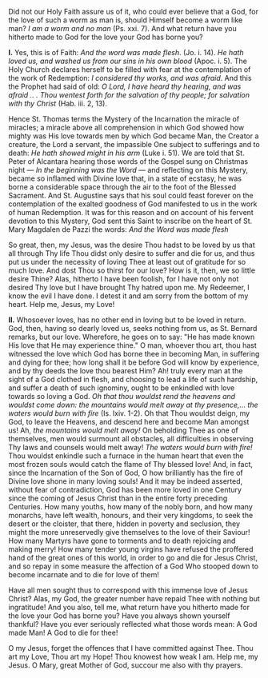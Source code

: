 
Did not our Holy Faith assure us of it, who could ever believe that a God, for the love of such a worm as man is, should Himself become a worm like man? *I am a worm and no man* (Ps. xxi. 7). And what return have you hitherto made to God for the love your God has borne you?

**I\.** Yes, this is of Faith: *And the word was made flesh*. (Jo. i. 14). *He hath loved us, and washed us from our sins in his own blood* (Apoc. i. 5). The Holy Church declares herself to be filled with fear at the contemplation of the work of Redemption: *I considered thy works, and was afraid*. And this the Prophet had said of old: *O Lord, I have heard thy hearing, and was afraid .. . Thou wentest forth for the salvation of thy people; for salvation with thy Christ* (Hab. iii. 2, 13).

Hence St. Thomas terms the Mystery of the Incarnation the miracle of miracles; a miracle above all comprehension in which God showed how mighty was His love towards men by which God became Man, the Creator a creature, the Lord a servant, the impassible One subject to sufferings and to death: *He hath showed might in his arm* (Luke i. 51). We are told that St. Peter of Alcantara hearing those words of the Gospel sung on Christmas night — *In the beginning was the Word* — and reflecting on this Mystery, became so inflamed with Divine love that, in a state of ecstasy, he was borne a considerable space through the air to the foot of the Blessed Sacrament. And St. Augustine says that his soul could feast forever on the contemplation of the exalted goodness of God manifested to us in the work of human Redemption. It was for this reason and on account of his fervent devotion to this Mystery, God sent this Saint to inscribe on the heart of St. Mary Magdalen de Pazzi the words: *And the Word was made flesh*

So great, then, my Jesus, was the desire Thou hadst to be loved by us that all through Thy life Thou didst only desire to suffer and die for us, and thus put us under the necessity of loving Thee at least out of gratitude for so much love. And dost Thou so thirst for our love? How is it, then, we so little desire Thine? Alas, hitherto I have been foolish, for I have not only not desired Thy love but I have brought Thy hatred upon me. My Redeemer, I know the evil I have done. I detest it and am sorry from the bottom of my heart. Help me, Jesus, my Love!

**II\.** Whosoever loves, has no other end in loving but to be loved in return. God, then, having so dearly loved us, seeks nothing from us, as St. Bernard remarks, but our love. Wherefore, he goes on to say: \"He has made known His love that He may experience thine.\" O man, whoever thou art, thou hast witnessed the love which God has borne thee in becoming Man, in suffering and dying for thee; how long shall it be before God will know by experience, and by thy deeds the love thou bearest Him? Ah! truly every man at the sight of a God clothed in flesh, and choosing to lead a life of such hardship, and suffer a death of such ignominy, ought to be enkindled with love towards so loving a God. *Oh that thou wouldst rend the heavens and wouldst come down: the mountains would melt away at thy presence,... the waters would burn with fire* (Is. lxiv. 1-2). Oh that Thou wouldst deign, my God, to leave the Heavens, and descend here and become Man amongst us! Ah, *the mountains would melt away!* On beholding Thee as one of themselves, men would surmount all obstacles, all difficulties in observing Thy laws and counsels would melt away! *The waters would burn with fire!* Thou wouldst enkindle such a furnace in the human heart that even the most frozen souls would catch the flame of Thy blessed love! And, in fact, since the Incarnation of the Son of God, O how brilliantly has the fire of Divine love shone in many loving souls! And it may be indeed asserted, without fear of contradiction, God has been more loved in one Century since the coming of Jesus Christ than in the entire forty preceding Centuries. How many youths, how many of the nobly born, and how many monarchs, have left wealth, honours, and their very kingdoms, to seek the desert or the cloister, that there, hidden in poverty and seclusion, they might the more unreservedly give themselves to the love of their Saviour! How many Martyrs have gone to torments and to death rejoicing and making merry! How many tender young virgins have refused the proffered hand of the great ones of this world, in order to go and die for Jesus Christ, and so repay in some measure the affection of a God Who stooped down to become incarnate and to die for love of them!

Have all men sought thus to correspond with this immense love of Jesus Christ? Alas, my God, the greater number have repaid Thee with nothing but ingratitude! And you also, tell me, what return have you hitherto made for the love your God has borne you? Have you always shown yourself thankful? Have you ever seriously reflected what those words mean: A God made Man! A God to die for thee!

O my Jesus, forget the offences that I have committed against Thee. Thou art my Love, Thou art my Hope! Thou knowest how weak I am. Help me, my Jesus. O Mary, great Mother of God, succour me also with thy prayers.


